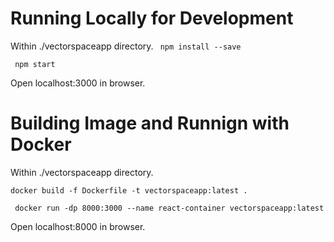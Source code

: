 # Running Locally for Development

Within ./vectorspaceapp directory.
` npm install --save`

` npm start`

Open localhost:3000 in browser.

# Building Image and Runnign with Docker

Within ./vectorspaceapp directory.

`docker build -f Dockerfile -t vectorspaceapp:latest . `

` docker run -dp 8000:3000 --name react-container vectorspaceapp:latest`

Open localhost:8000 in browser.
